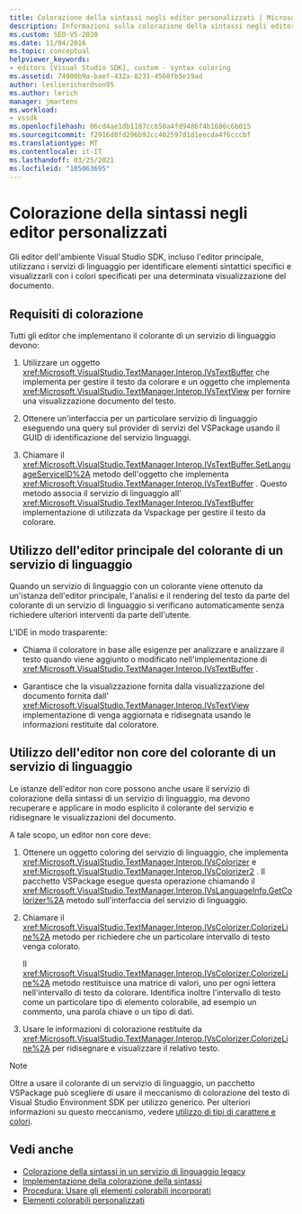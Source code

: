 ```yaml
---
title: Colorazione della sintassi negli editor personalizzati | Microsoft Docs
description: Informazioni sulla colorazione della sintassi negli editor personalizzati di Visual Studio Environment SDK, che Visualizza i colori specificati per una determinata visualizzazione del documento.
ms.custom: SEO-VS-2020
ms.date: 11/04/2016
ms.topic: conceptual
helpviewer_keywords:
- editors [Visual Studio SDK], custom - syntax coloring
ms.assetid: 74900b9a-baef-432a-8231-4568fb5e19ad
author: leslierichardson95
ms.author: lerich
manager: jmartens
ms.workload:
- vssdk
ms.openlocfilehash: 06cd4ae1db1187cc650a4fd9486f4b1686c6b015
ms.sourcegitcommit: f2916d8fd296b92cc402597d1d1eecda4f6cccbf
ms.translationtype: MT
ms.contentlocale: it-IT
ms.lasthandoff: 03/25/2021
ms.locfileid: "105063695"
---
```

# <a name="syntax-coloring-in-custom-editors"></a>Colorazione della sintassi negli editor personalizzati
Gli editor dell'ambiente Visual Studio SDK, incluso l'editor principale, utilizzano i servizi di linguaggio per identificare elementi sintattici specifici e visualizzarli con i colori specificati per una determinata visualizzazione del documento.

## <a name="colorization-requirements"></a>Requisiti di colorazione
 Tutti gli editor che implementano il colorante di un servizio di linguaggio devono:

1. Utilizzare un oggetto <xref:Microsoft.VisualStudio.TextManager.Interop.IVsTextBuffer> che implementa per gestire il testo da colorare e un oggetto che implementa <xref:Microsoft.VisualStudio.TextManager.Interop.IVsTextView> per fornire una visualizzazione documento del testo.

2. Ottenere un'interfaccia per un particolare servizio di linguaggio eseguendo una query sul provider di servizi del VSPackage usando il GUID di identificazione del servizio linguaggi.

3. Chiamare il <xref:Microsoft.VisualStudio.TextManager.Interop.IVsTextBuffer.SetLanguageServiceID%2A> metodo dell'oggetto che implementa <xref:Microsoft.VisualStudio.TextManager.Interop.IVsTextBuffer> . Questo metodo associa il servizio di linguaggio all' <xref:Microsoft.VisualStudio.TextManager.Interop.IVsTextBuffer> implementazione di utilizzata da Vspackage per gestire il testo da colorare.

## <a name="core-editor-usage-of-a-language-services-colorizer"></a>Utilizzo dell'editor principale del colorante di un servizio di linguaggio
 Quando un servizio di linguaggio con un colorante viene ottenuto da un'istanza dell'editor principale, l'analisi e il rendering del testo da parte del colorante di un servizio di linguaggio si verificano automaticamente senza richiedere ulteriori interventi da parte dell'utente.

 L'IDE in modo trasparente:

- Chiama il coloratore in base alle esigenze per analizzare e analizzare il testo quando viene aggiunto o modificato nell'implementazione di <xref:Microsoft.VisualStudio.TextManager.Interop.IVsTextBuffer> .

- Garantisce che la visualizzazione fornita dalla visualizzazione del documento fornita dall' <xref:Microsoft.VisualStudio.TextManager.Interop.IVsTextView> implementazione di venga aggiornata e ridisegnata usando le informazioni restituite dal coloratore.

## <a name="non-core-editor-usage-of-a-language-services-colorizer"></a>Utilizzo dell'editor non core del colorante di un servizio di linguaggio
 Le istanze dell'editor non core possono anche usare il servizio di colorazione della sintassi di un servizio di linguaggio, ma devono recuperare e applicare in modo esplicito il colorante del servizio e ridisegnare le visualizzazioni del documento.

 A tale scopo, un editor non core deve:

1. Ottenere un oggetto coloring del servizio di linguaggio, che implementa <xref:Microsoft.VisualStudio.TextManager.Interop.IVsColorizer> e <xref:Microsoft.VisualStudio.TextManager.Interop.IVsColorizer2> . Il pacchetto VSPackage esegue questa operazione chiamando il <xref:Microsoft.VisualStudio.TextManager.Interop.IVsLanguageInfo.GetColorizer%2A> metodo sull'interfaccia del servizio di linguaggio.

2. Chiamare il <xref:Microsoft.VisualStudio.TextManager.Interop.IVsColorizer.ColorizeLine%2A> metodo per richiedere che un particolare intervallo di testo venga colorato.

     Il <xref:Microsoft.VisualStudio.TextManager.Interop.IVsColorizer.ColorizeLine%2A> metodo restituisce una matrice di valori, uno per ogni lettera nell'intervallo di testo da colorare. Identifica inoltre l'intervallo di testo come un particolare tipo di elemento colorabile, ad esempio un commento, una parola chiave o un tipo di dati.

3. Usare le informazioni di colorazione restituite da <xref:Microsoft.VisualStudio.TextManager.Interop.IVsColorizer.ColorizeLine%2A> per ridisegnare e visualizzare il relativo testo.

> [!NOTE]
> Oltre a usare il colorante di un servizio di linguaggio, un pacchetto VSPackage può scegliere di usare il meccanismo di colorazione del testo di Visual Studio Environment SDK per utilizzo generico. Per ulteriori informazioni su questo meccanismo, vedere [utilizzo di tipi di carattere e colori](/previous-versions/visualstudio/visual-studio-2015/extensibility/using-fonts-and-colors?preserve-view=true&view=vs-2015).

## <a name="see-also"></a>Vedi anche

- [Colorazione della sintassi in un servizio di linguaggio legacy](../extensibility/internals/syntax-coloring-in-a-legacy-language-service.md)
- [Implementazione della colorazione della sintassi](../extensibility/internals/implementing-syntax-coloring.md)
- [Procedura: Usare gli elementi colorabili incorporati](../extensibility/internals/how-to-use-built-in-colorable-items.md)
- [Elementi colorabili personalizzati](../extensibility/internals/custom-colorable-items.md)